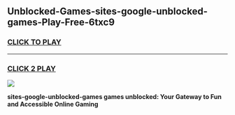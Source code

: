 
## Unblocked-Games-sites-google-unblocked-games-Play-Free-6txc9
<h3>
<a href="https://premium76.site?title=sites-google-unblocked-games&ref=23A">CLICK TO PLAY</a></h3>
<hr>

<h3>
<a href="https://premium76.site?title=sites-google-unblocked-games&ref=23A">CLICK 2 PLAY</a>
  
</h3>

<a href="https://premium76.site?title=sites-google-unblocked-games&ref=23A"><img src="https://clearcache.store/games.png"></a>


**sites-google-unblocked-games games unblocked: Your Gateway to Fun and Accessible Online Gaming**
